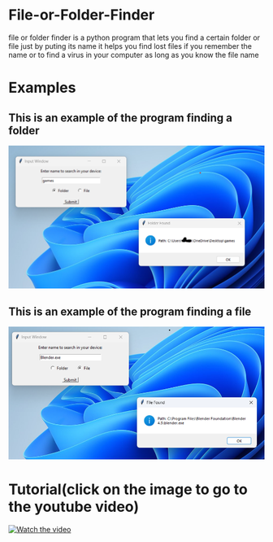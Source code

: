 # File-or-Folder-Finder

file or folder finder is a python program that lets you find a certain folder or file just by puting its name it helps you find lost files if you remember the name or to find a virus in your computer as long as you know the file name

# Examples

## This is an example of the program finding a folder
![Example 1](example.png)

## This is an example of the program finding a file
![Example 1](example2.png)

# Tutorial(click on the image to go to the youtube video)

[![Watch the video](icon.ico)](https://www.youtube.com/watch?v=wCRoo0EUxQQ)
